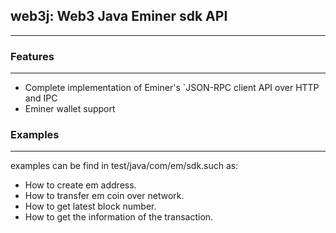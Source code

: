 ## web3j: Web3 Java Eminer sdk API
--------

### Features
--------

* Complete implementation of Eminer's `JSON-RPC client API over HTTP and IPC
* Eminer wallet support

### Examples
--------
examples can be find in test/java/com/em/sdk.such as:
 
* How to create em address.
* How to transfer em coin over network.
* How to get latest block number.
* How to get the information of the transaction.